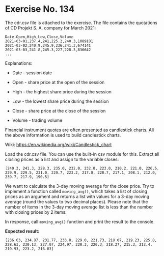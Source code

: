 # Exercise No. 134

The cdr.csv file is attached to the exercise. The file contains the quotations of CD Projekt S. A. company for March 2021:


    Date,Open,High,Low,Close,Volume
    2021-03-01,237.4,241,225.2,240.3,1089101
    2021-03-02,240.9,245.9,236,241.3,674141
    2021-03-03,241.8,245.3,227,228.3,836642
    ...


Explanations:

-   Date - session date

-   Open - share price at the open of the session

-   High - the highest share price during the session

-   Low - the lowest share price during the session

-   Close - share price at the close of the session

-   Volume - trading volume

Financial instrument quotes are often presented as candlestick charts. All the above information is used to build candlestick charts.

Wiki: https://en.wikipedia.org/wiki/Candlestick_chart

Load the cdr.csv file. You can use the built-in csv module for this. Extract all closing prices as a list and assign to the variable closes:


    [240.3, 241.3, 228.3, 235.0, 232.0, 232.0, 223.0, 210.2, 221.0, 226.5, 229.9, 229.5, 231.0, 220.7, 223.2, 217.0, 220.7, 217.1, 208.1, 212.0, 239.7, 217.9, 190.5]


We want to calculate the 3-day moving average for the close price. Try to implement a function called `moving_avg()`, which takes a list of closing prices as an argument and returns a list with values for a 3-day moving average (round the values to two decimal places). Please note that the number of items in the 3-day moving average list is less than the number with closing prices by 2 items.


In response, call `moving_avg()` function and print the result to the console.


**Expected result:**


    [236.63, 234.87, 231.77, 233.0, 229.0, 221.73, 218.07, 219.23, 225.8, 228.63, 230.13, 227.07, 224.97, 220.3, 220.3, 218.27, 215.3, 212.4, 219.93, 223.2, 216.03]



